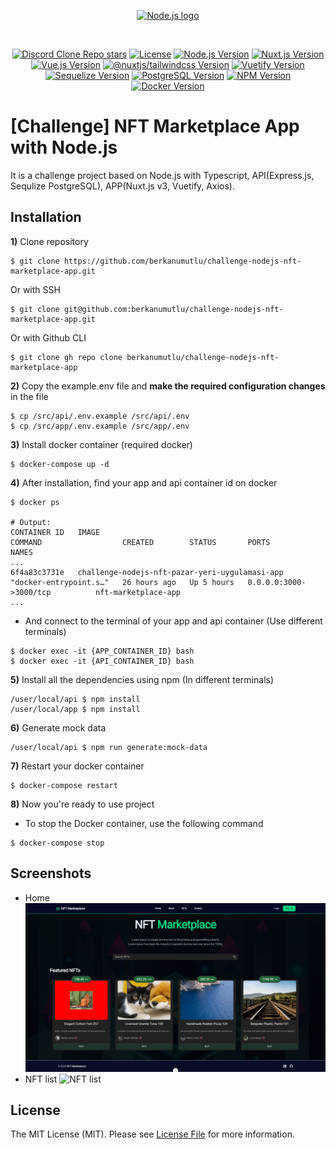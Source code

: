 <div align="center">
    <p align="center">
        <a href="https://nodejs.org/">
            <img src="https://avatars.githubusercontent.com/u/9950313?s=200&v=4" alt="Node.js logo" height="140">
        </a>
    </p>
</div>
<br>
<p align="center">
    <a href="https://github.com/berkanumutlu/challenge-nodejs-nft-marketplace-app/stargazers" rel="nofollow"><img src="https://img.shields.io/github/stars/berkanumutlu/challenge-nodejs-nft-marketplace-app?style=flat&logo=github" alt="Discord Clone Repo stars"></a>
    <a href="https://github.com/berkanumutlu/challenge-nodejs-nft-marketplace-app/blob/master/LICENSE" target="_blank" rel="nofollow"><img src="https://img.shields.io/github/license/berkanumutlu/laravel-example-app" alt="License"></a>
    <a href="https://nodejs.org" target="_blank" rel="nofollow"><img src="https://img.shields.io/badge/Node.js-v20.18.0-5FA04E?logo=nodedotjs&logoColor=white&labelColor=5FA04E" alt="Node.js Version"></a>
    <a href="https://nuxt.com" target="_blank" rel="nofollow"><img src="https://img.shields.io/badge/Nuxt.js-v3.14.159-00DC82?logo=nuxtdotjs&logoColor=white&labelColor=00DC82" alt="Nuxt.js Version"></a>
    <a href="https://vuejs.org" target="_blank" rel="nofollow"><img src="https://img.shields.io/badge/Vue.js-v3.5.13-4FC08D?logo=vuedotjs&logoColor=white&labelColor=4FC08D" alt="Vue.js Version"></a>
    <a href="https://tailwindcss.com" target="_blank" rel="nofollow"><img src="https://img.shields.io/badge/@nuxtjs/tailwindcss-v6.12.2-06B6D4?logo=tailwindcss&logoColor=white&labelColor=06B6D4" alt="@nuxtjs/tailwindcss Version"></a>
    <a href="https://vuetifyjs.com" target="_blank" rel="nofollow"><img src="https://img.shields.io/badge/Vuetify-v3.7.4-1867C0?logo=vuetify&logoColor=white&labelColor=1867C0" alt="Vuetify Version"></a>
    <a href="https://sequelize.org" target="_blank" rel="nofollow"><img src="https://img.shields.io/badge/Sequelize-v6.37.5-52B0E7?logo=sequelize&logoColor=white&labelColor=52B0E7" alt="Sequelize Version"></a>
    <a href="https://www.postgresql.org/docs/release/15.7" target="_blank" rel="nofollow"><img src="https://img.shields.io/badge/PostgreSQL-v15.7-4169E1?logo=postgresql&logoColor=white&labelColor=4169E1" alt="PostgreSQL Version"></a>
    <a href="https://www.npmjs.com" target="_blank" rel="nofollow"><img src="https://img.shields.io/badge/NPM-v10.8.2-CB3837?logo=npm&logoColor=F7F7F7&labelColor=CB3837" alt="NPM Version"></a>
    <a href="https://www.docker.com" target="_blank" rel="nofollow"><img src="https://img.shields.io/badge/Docker-v4.25.2-2496ED?logo=docker&logoColor=white&labelColor=2496ED" alt="Docker Version"></a>
</p>

# [Challenge] NFT Marketplace App with Node.js

It is a challenge project based on Node.js with Typescript, API(Express.js, Sequlize PostgreSQL), APP(Nuxt.js v3, Vuetify, Axios).

## Installation

**1)** Clone repository

```shell
$ git clone https://github.com/berkanumutlu/challenge-nodejs-nft-marketplace-app.git
```

Or with SSH

```shell
$ git clone git@github.com:berkanumutlu/challenge-nodejs-nft-marketplace-app.git
```

Or with Github CLI

```shell
$ git clone gh repo clone berkanumutlu/challenge-nodejs-nft-marketplace-app
```

**2)** Copy the example.env file and **make the required configuration changes** in the file

```shell
$ cp /src/api/.env.example /src/api/.env
$ cp /src/app/.env.example /src/app/.env
```

**3)** Install docker container (required docker)

```shell
$ docker-compose up -d
```

**4)** After installation, find your app and api container id on docker

```shell
$ docker ps

# Output:
CONTAINER ID   IMAGE                                            COMMAND                  CREATED        STATUS       PORTS                           NAMES
...
6f4a83c3731e   challenge-nodejs-nft-pazar-yeri-uygulamasi-app   "docker-entrypoint.s…"   26 hours ago   Up 5 hours   0.0.0.0:3000->3000/tcp          nft-marketplace-app    
...
```

- And connect to the terminal of your app and api container (Use different terminals)

```shell
$ docker exec -it {APP_CONTAINER_ID} bash
$ docker exec -it {API_CONTAINER_ID} bash
```

**5)** Install all the dependencies using npm (In different terminals)

```shell
/user/local/api $ npm install
/user/local/app $ npm install
```

**6)** Generate mock data

```shell
/user/local/api $ npm run generate:mock-data
```

**7)** Restart your docker container

```shell
$ docker-compose restart
```

**8)** Now you're ready to use project

- To stop the Docker container, use the following command

```shell
$ docker-compose stop
```

## Screenshots

- Home
  ![Home](screenshots/home.png)
- NFT list
  ![NFT list](screenshots/nft-list.png)

## License

The MIT License (MIT). Please see [License File](LICENSE) for more information.